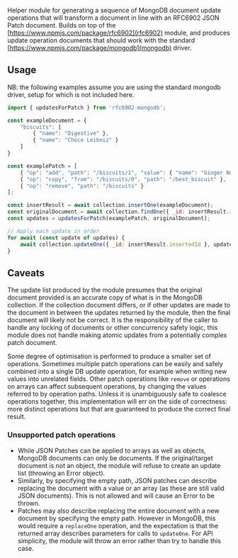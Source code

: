 Helper module for generating a sequence of MongoDB document update operations 
that will transform a document in line with an RFC6902 JSON Patch document.
Builds on top of the [https://www.npmjs.com/package/rfc6902](rfc6902) module, 
and produces update operation documents that should work with the standard 
[https://www.npmjs.com/package/mongodb](mongodb) driver.

## Usage

NB: the following examples assume you are using the standard mongodb driver, setup for 
which is not included here.
```js
import { updatesForPatch } from 'rfc6902-mongodb';

const exampleDocument = {
    "biscuits": [
        { "name": "Digestive" },
        { "name": "Choco Leibniz" }
    ]
}

const examplePatch = [
    { "op": "add", "path": "/biscuits/1", "value": { "name": "Ginger Nut" } },
    { "op": "copy", "from": "/biscuits/0", "path": "/best_biscuit" },
    { "op": "remove", "path": "/biscuits" }
];

const insertResult = await collection.insertOne(exampleDocument);
const originalDocument = await collection.findOne({ _id: insertResult.insertedId }); // equivalent to exampleDocument
const updates = updatesForPatch(examplePatch, originalDocument);

// Apply each update in order
for await (const update of updates) {
    await collection.updateOne({ _id: insertResult.insertedId }, update);
}

```

## Caveats

The update list produced by the module presumes that the original document 
provided is an accurate copy of what is in the MongoDB collection. If the 
collection document differs, or if other updates are made to the document in 
between the updates returned by the module, then the final document will likely 
not be correct. It is the responsibility of the caller to handle any locking 
of documents or other concurrency safety logic, this module does not handle 
making atomic updates from a potentially complex patch document.

Some degree of optimisation is performed to produce a smaller set of operations.
Sometimes multiple patch operations can be easily and safely combined into a single 
DB update operation, for example when writing new values into unrelated fields.
Other patch operations like `remove` or operations on arrays can affect subsequent 
operations, by changing the values referred to by operation paths. Unless it is 
unambiguously safe to coalesce operations together, this implementation will err 
on the side of correctness: more distinct operations but that are guaranteed to 
produce the correct final result.

### Unsupported patch operations

* While JSON Patches can be applied to arrays as well as objects, MongoDB documents 
can only be documents. If the original/target document is not an object, the module
will refuse to create an update list (throwing an Error object).
* Similarly, by specifying the empty path, JSON patches can describe replacing the 
document with a value or an array (as these are still valid JSON documents). This
is not allowed and will cause an Error to be thrown.
* Patches may also describe replacing the entire document with a new document by 
specifying the empty path. However in MongoDB, this would require a `replaceOne` 
operation, and the expectation is that the returned array describes parameters for 
calls to `updateOne`. For API simplicity, the module will throw an error rather than
try to handle this case.
